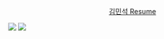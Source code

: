 <p align="center" style="max-width: 100%;">
  <a href="https://sun5066.notion.site/Min-Seok-Kim-4a0f7573033b4876ac6b144561947b7b?pvs=74">김민석 Resume<a/>
    
  <a href="https://sun5066.github.io"><img src="https://img.shields.io/badge/Blog-Sun%20Blog-red"/></a>
  <a href="https://open.kakao.com/o/slQYymce"><img src="https://img.shields.io/badge/Contact%20Us-KAKAO-yellow"/></a>
</p>

